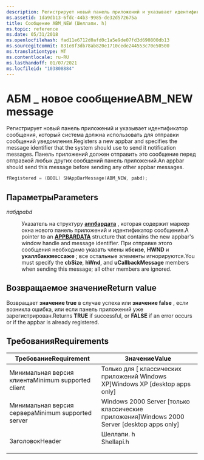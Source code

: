 ```yaml
---
description: Регистрирует новый панель приложений и указывает идентификатор сообщения, который система должна использовать для отправки сообщений уведомления. Панель приложений должен отправить это сообщение перед отправкой любых других сообщений панель приложений.
ms.assetid: 1da9db13-6fdc-44b3-9985-de32d572675a
title: Сообщение ABM_NEW (Шеллапи. h)
ms.topic: reference
ms.date: 05/31/2018
ms.openlocfilehash: fad11e6712d0afd0c1a5e9de07fd3d690800db13
ms.sourcegitcommit: 831e8f3db78ab820e1710cede244553c70e50500
ms.translationtype: MT
ms.contentlocale: ru-RU
ms.lasthandoff: 01/07/2021
ms.locfileid: "103808884"
---
```

# <a name="abm_new-message"></a><span data-ttu-id="c4438-104">АБМ \_ новое сообщение</span><span class="sxs-lookup"><span data-stu-id="c4438-104">ABM\_NEW message</span></span>

<span data-ttu-id="c4438-105">Регистрирует новый панель приложений и указывает идентификатор сообщения, который система должна использовать для отправки сообщений уведомления.</span><span class="sxs-lookup"><span data-stu-id="c4438-105">Registers a new appbar and specifies the message identifier that the system should use to send it notification messages.</span></span> <span data-ttu-id="c4438-106">Панель приложений должен отправить это сообщение перед отправкой любых других сообщений панель приложений.</span><span class="sxs-lookup"><span data-stu-id="c4438-106">An appbar should send this message before sending any other appbar messages.</span></span>


```C++
fRegistered = (BOOL) SHAppBarMessage(ABM_NEW, pabd); 
```



## <a name="parameters"></a><span data-ttu-id="c4438-107">Параметры</span><span class="sxs-lookup"><span data-stu-id="c4438-107">Parameters</span></span>

<dl> <dt>

<span data-ttu-id="c4438-108">*пабд*</span><span class="sxs-lookup"><span data-stu-id="c4438-108">*pabd*</span></span> 
</dt> <dd>

<span data-ttu-id="c4438-109">Указатель на структуру [**аппбардата**](/windows/desktop/api/Shellapi/ns-shellapi-appbardata) , которая содержит маркер окна нового панель приложений и идентификатор сообщения.</span><span class="sxs-lookup"><span data-stu-id="c4438-109">A pointer to an [**APPBARDATA**](/windows/desktop/api/Shellapi/ns-shellapi-appbardata) structure that contains the new appbar's window handle and message identifier.</span></span> <span data-ttu-id="c4438-110">При отправке этого сообщения необходимо указать члены **кбсизе**, **HWND** и **укаллбаккмессаже** ; все остальные элементы игнорируются.</span><span class="sxs-lookup"><span data-stu-id="c4438-110">You must specify the **cbSize**, **hWnd**, and **uCallbackMessage** members when sending this message; all other members are ignored.</span></span>

</dd> </dl>

## <a name="return-value"></a><span data-ttu-id="c4438-111">Возвращаемое значение</span><span class="sxs-lookup"><span data-stu-id="c4438-111">Return value</span></span>

<span data-ttu-id="c4438-112">Возвращает **значение true** в случае успеха или **значение false** , если возникла ошибка, или если панель приложений уже зарегистрирован.</span><span class="sxs-lookup"><span data-stu-id="c4438-112">Returns **TRUE** if successful, or **FALSE** if an error occurs or if the appbar is already registered.</span></span>

## <a name="requirements"></a><span data-ttu-id="c4438-113">Требования</span><span class="sxs-lookup"><span data-stu-id="c4438-113">Requirements</span></span>



| <span data-ttu-id="c4438-114">Требование</span><span class="sxs-lookup"><span data-stu-id="c4438-114">Requirement</span></span> | <span data-ttu-id="c4438-115">Значение</span><span class="sxs-lookup"><span data-stu-id="c4438-115">Value</span></span> |
|-------------------------------------|---------------------------------------------------------------------------------------|
| <span data-ttu-id="c4438-116">Минимальная версия клиента</span><span class="sxs-lookup"><span data-stu-id="c4438-116">Minimum supported client</span></span><br/> | <span data-ttu-id="c4438-117">Только для \[ классических приложений Windows XP\]</span><span class="sxs-lookup"><span data-stu-id="c4438-117">Windows XP \[desktop apps only\]</span></span><br/>                                           |
| <span data-ttu-id="c4438-118">Минимальная версия сервера</span><span class="sxs-lookup"><span data-stu-id="c4438-118">Minimum supported server</span></span><br/> | <span data-ttu-id="c4438-119">Windows 2000 Server \[только классические приложения\]</span><span class="sxs-lookup"><span data-stu-id="c4438-119">Windows 2000 Server \[desktop apps only\]</span></span><br/>                                  |
| <span data-ttu-id="c4438-120">Заголовок</span><span class="sxs-lookup"><span data-stu-id="c4438-120">Header</span></span><br/>                   | <dl> <span data-ttu-id="c4438-121"><dt>Шеллапи. h</dt></span><span class="sxs-lookup"><span data-stu-id="c4438-121"><dt>Shellapi.h</dt></span></span> </dl> |



 

 




